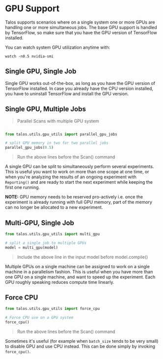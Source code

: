 # GPU Support

Talos supports scenarios where on a single system one or more GPUs are handling one or more simultaneous jobs. The base GPU support is handled by TensorFlow, so make sure that you have the GPU version of TensorFlow installed.

You can watch system GPU utilization anytime with:

`watch -n0.5 nvidia-smi`

## Single GPU, Single Job

Single GPU works out-of-the-box, as long as you have the GPU version of TensorFlow installed. In case you already have the CPU version installed, you have to uninstall TensorFlow and install the GPU version.

## Single GPU, Multiple Jobs

> Parallel Scans with multiple GPU system

```python

from talos.utils.gpu_utils import parallel_gpu_jobs

# split GPU memory in two for two parallel jobs
parallel_gpu_jobs(0.5)

```
> Run the above lines before the Scan() command

A single GPU can be split to simultaneously perform several experiments. This is useful you want to work on more than one scope at one time, or when you're analyzing the results of an ongoing experiment with `Reporting()` and are ready to start the next experiment while keeping the first one running.

**NOTE:** GPU memory needs to be reserved pro-actively i.e. once the experiment is already running with full GPU memory, part of the memory can no longer be allocated to a new experiment.

## Multi-GPU, Single Job

```python
from talos.utils.gpu_utils import multi_gpu

# split a single job to multiple GPUs
model = multi_gpu(model)
```
> Include the above line in the input model before model.compile()

Multiple GPUs on a single machine can be assigned to work on a single machine in a parallelism fashion. This is useful when you have more than one GPU on a single machine, and want to speed up the experiment. Each GPU roughly speaking reduces compute time linearly.

## Force CPU

```python
from talos.utils.gpu_utils import force_cpu

# Force CPU use on a GPU system
force_cpu()
```
> Run the above lines before the Scan() command

Sometimes it's useful (for example when `batch_size` tends to be very small) to disable GPU and use CPU instead. This can be done simply by invoking `force_cpu()`.

